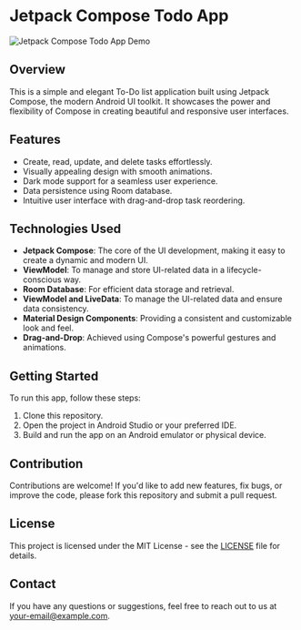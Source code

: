 # Jetpack Compose Todo App

![Jetpack Compose Todo App Demo](https://developer.android.com/courses/jetpack-compose/course)

## Overview
This is a simple and elegant To-Do list application built using Jetpack Compose, the modern Android UI toolkit. It showcases the power and flexibility of Compose in creating beautiful and responsive user interfaces.

## Features
- Create, read, update, and delete tasks effortlessly.
- Visually appealing design with smooth animations.
- Dark mode support for a seamless user experience.
- Data persistence using Room database.
- Intuitive user interface with drag-and-drop task reordering.

## Technologies Used
- **Jetpack Compose**: The core of the UI development, making it easy to create a dynamic and modern UI.
- **ViewModel**: To manage and store UI-related data in a lifecycle-conscious way.
- **Room Database**: For efficient data storage and retrieval.
- **ViewModel and LiveData**: To manage the UI-related data and ensure data consistency.
- **Material Design Components**: Providing a consistent and customizable look and feel.
- **Drag-and-Drop**: Achieved using Compose's powerful gestures and animations.

## Getting Started
To run this app, follow these steps:

1. Clone this repository.
2. Open the project in Android Studio or your preferred IDE.
3. Build and run the app on an Android emulator or physical device.

## Contribution
Contributions are welcome! If you'd like to add new features, fix bugs, or improve the code, please fork this repository and submit a pull request.

## License
This project is licensed under the MIT License - see the [LICENSE](LICENSE) file for details.

## Contact
If you have any questions or suggestions, feel free to reach out to us at [your-email@example.com](mailto:your-email@example.com).
